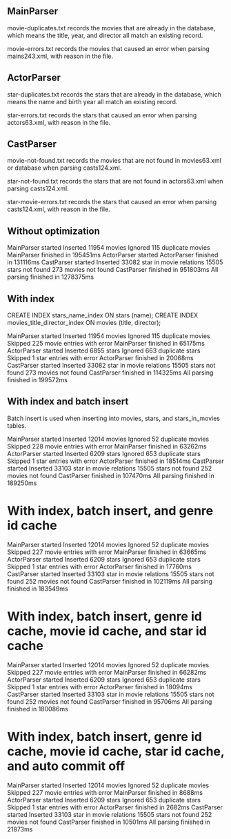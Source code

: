 ## MainParser

movie-duplicates.txt records the movies that are already in the database, which means the title, year, and director all match an existing record.

movie-errors.txt records the movies that caused an error when parsing mains243.xml, with reason in the file.

## ActorParser

star-duplicates.txt records the stars that are already in the database, which means the name and birth year all match an existing record.

star-errors.txt records the stars that caused an error when parsing actors63.xml, with reason in the file.

## CastParser

movie-not-found.txt records the movies that are not found in movies63.xml or database when parsing casts124.xml.

star-not-found.txt records the stars that are not found in actors63.xml when parsing casts124.xml.

star-movie-errors.txt records the stars that caused an error when parsing casts124.xml, with reason in the file.

## Without optimization

MainParser started
Inserted 11954 movies
Ignored 115 duplicate movies
MainParser finished in 195451ms
ActorParser started
ActorParser finished in 131116ms
CastParser started
Inserted 33082 star in movie relations
15505 stars not found
273 movies not found
CastParser finished in 951803ms
All parsing finished in 1278375ms

## With index

CREATE INDEX stars_name_index ON stars (name);
CREATE INDEX movies_title_director_index ON movies (title, director);

MainParser started
Inserted 11954 movies
Ignored 115 duplicate movies
Skipped 225 movie entries with error
MainParser finished in 65175ms
ActorParser started
Inserted 6855 stars
Ignored 663 duplicate stars
Skipped 1 star entries with error
ActorParser finished in 20068ms
CastParser started
Inserted 33082 star in movie relations
15505 stars not found
273 movies not found
CastParser finished in 114325ms
All parsing finished in 199572ms

## With index and batch insert

Batch insert is used when inserting into movies, stars, and stars_in_movies tables.

MainParser started
Inserted 12014 movies
Ignored 52 duplicate movies
Skipped 228 movie entries with error
MainParser finished in 63262ms
ActorParser started
Inserted 6209 stars
Ignored 653 duplicate stars
Skipped 1 star entries with error
ActorParser finished in 18514ms
CastParser started
Inserted 33103 star in movie relations
15505 stars not found
252 movies not found
CastParser finished in 107470ms
All parsing finished in 189250ms

# With index, batch insert, and genre id cache

MainParser started
Inserted 12014 movies
Ignored 52 duplicate movies
Skipped 227 movie entries with error
MainParser finished in 63665ms
ActorParser started
Inserted 6209 stars
Ignored 653 duplicate stars
Skipped 1 star entries with error
ActorParser finished in 17760ms
CastParser started
Inserted 33103 star in movie relations
15505 stars not found
252 movies not found
CastParser finished in 102119ms
All parsing finished in 183549ms

# With index, batch insert, genre id cache, movie id cache, and star id cache

MainParser started
Inserted 12014 movies
Ignored 52 duplicate movies
Skipped 227 movie entries with error
MainParser finished in 66282ms
ActorParser started
Inserted 6209 stars
Ignored 653 duplicate stars
Skipped 1 star entries with error
ActorParser finished in 18094ms
CastParser started
Inserted 33103 star in movie relations
15505 stars not found
252 movies not found
CastParser finished in 95706ms
All parsing finished in 180086ms

# With index, batch insert, genre id cache, movie id cache, star id cache, and auto commit off

MainParser started
Inserted 12014 movies
Ignored 52 duplicate movies
Skipped 227 movie entries with error
MainParser finished in 8688ms
ActorParser started
Inserted 6209 stars
Ignored 653 duplicate stars
Skipped 1 star entries with error
ActorParser finished in 2682ms
CastParser started
Inserted 33103 star in movie relations
15505 stars not found
252 movies not found
CastParser finished in 10501ms
All parsing finished in 21873ms